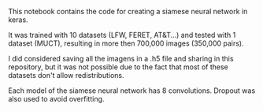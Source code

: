 This notebook contains the code for creating a siamese neural network in keras.

It was trained with 10 datasets (LFW, FERET, AT&T...) and tested with 1 dataset (MUCT), resulting in more then 700,000 images (350,000 pairs).

I did considered saving all the imagens in a .h5 file and sharing in this repository, but it was not possible due to the fact that most of these datasets don't allow redistributions.

Each model of the siamese neural network has 8 convolutions. Dropout was also used to avoid overfitting.

